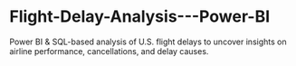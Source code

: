 # Flight-Delay-Analysis---Power-BI
Power BI &amp; SQL-based analysis of U.S. flight delays to uncover insights on airline performance, cancellations, and delay causes.
